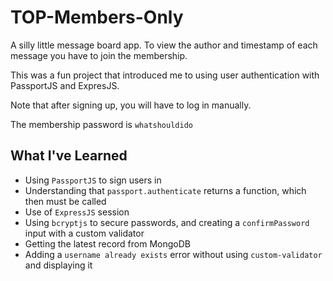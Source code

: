 # TOP-Members-Only
A silly little message board app. To view the author and timestamp of each message you have to join the membership.

This was a fun project that introduced me to using user authentication with PassportJS and ExpresJS. 
  
Note that after signing up, you will have to log in manually.
  
The membership password is `whatshouldido`

## What I've Learned

- Using `PassportJS` to sign users in 
- Understanding that `passport.authenticate` returns a function, which then must be called
- Use of `ExpressJS` session
- Using `bcryptjs` to secure passwords, and creating a `confirmPassword` input with a custom validator
- Getting the latest record from MongoDB
- Adding a `username already exists` error without using `custom-validator` and displaying it

